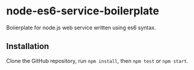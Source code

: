 # node-es6-service-boilerplate

Boiierplate for node.js web service written using es6 syntax.


## Installation

Clone the GitHub repository, run `npm install`, then `npm test` or `npm start`.
